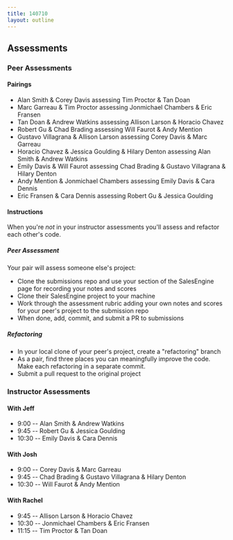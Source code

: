 ```yaml
---
title: 140710
layout: outline
---
```


## Assessments

### Peer Assessments

#### Pairings

* Alan Smith & Corey Davis assessing Tim Proctor & Tan Doan
* Marc Garreau & Tim Proctor assessing Jonmichael Chambers & Eric Fransen
* Tan Doan & Andrew Watkins assessing Allison Larson & Horacio Chavez
* Robert Gu & Chad Brading assessing Will Faurot & Andy Mention
* Gustavo Villagrana & Allison Larson assessing Corey Davis & Marc Garreau
* Horacio Chavez & Jessica Goulding & Hilary Denton assessing Alan Smith & Andrew Watkins
* Emily Davis & Will Faurot assessing Chad Brading & Gustavo Villagrana & Hilary Denton
* Andy Mention & Jonmichael Chambers assessing Emily Davis & Cara Dennis
* Eric Fransen & Cara Dennis assessing Robert Gu & Jessica Goulding

#### Instructions

When you're *not* in your instructor assessments you'll assess and refactor each
other's code.

##### Peer Assessment

Your pair will assess someone else's project:

* Clone the submissions repo and use your section of the SalesEngine page for
recording your notes and scores
* Clone their SalesEngine project to your machine
* Work through the assessment rubric adding your own notes and scores
for your peer's project to the submission repo
* When done, add, commit, and submit a PR to submissions

##### Refactoring

* In your local clone of your peer's project, create a "refactoring" branch
* As a pair, find three places you can meaningfully improve the code. Make
each refactoring in a separate commit.
* Submit a pull request to the original project

### Instructor Assessments

#### With Jeff

* 9:00 -- Alan Smith & Andrew Watkins
* 9:45 -- Robert Gu & Jessica Goulding
* 10:30 -- Emily Davis & Cara Dennis

#### With Josh

* 9:00 -- Corey Davis & Marc Garreau
* 9:45 -- Chad Brading & Gustavo Villagrana & Hilary Denton
* 10:30 -- Will Faurot & Andy Mention

#### With Rachel

* 9:45 -- Allison Larson & Horacio Chavez
* 10:30 -- Jonmichael Chambers & Eric Fransen
* 11:15 -- Tim Proctor & Tan Doan
